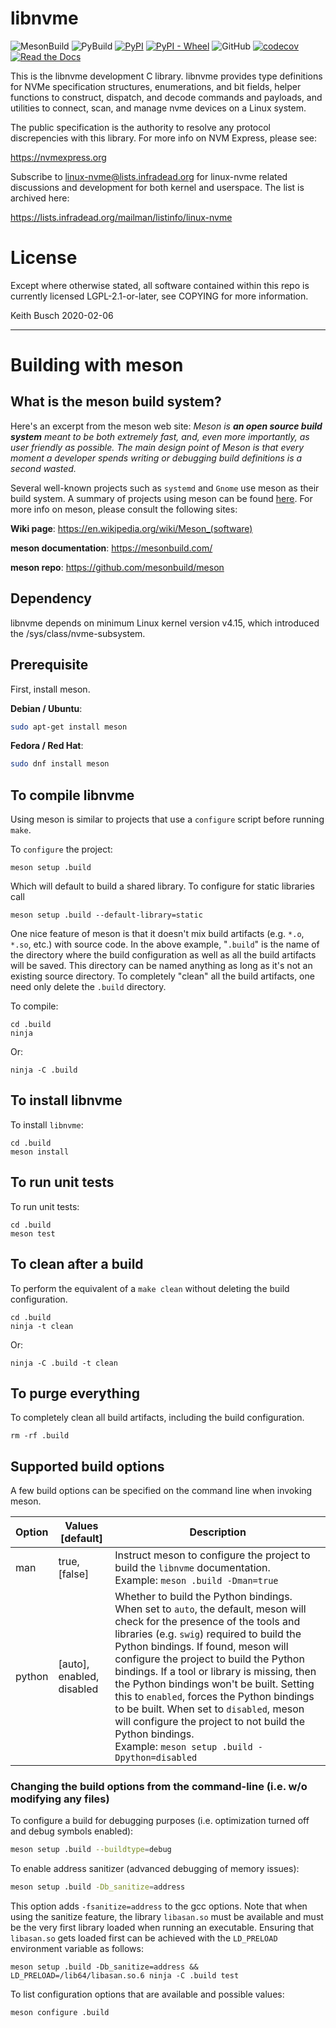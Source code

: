 # libnvme

![MesonBuild](https://github.com/linux-nvme/libnvme/actions/workflows/meson.yml/badge.svg)
![PyBuild](https://github.com/linux-nvme/libnvme/actions/workflows/python-publish.yml/badge.svg)
[![PyPI](https://img.shields.io/pypi/v/libnvme)](https://pypi.org/project/libnvme/)
[![PyPI - Wheel](https://img.shields.io/pypi/wheel/libnvme)](https://pypi.org/project/libnvme/)
![GitHub](https://img.shields.io/github/license/linux-nvme/libnvme)
[![codecov](https://codecov.io/gh/linux-nvme/libnvme/branch/master/graph/badge.svg)](https://codecov.io/gh/linux-nvme/libnvme)
[![Read the Docs](https://img.shields.io/readthedocs/libnvme)](https://libnvme.readthedocs.io/en/latest/)

This is the libnvme development C library. libnvme provides type
definitions for NVMe specification structures, enumerations, and bit
fields, helper functions to construct, dispatch, and decode commands
and payloads, and utilities to connect, scan, and manage nvme devices
on a Linux system.

The public specification is the authority to resolve any protocol
discrepencies with this library. For more info on NVM Express, please
see:

  https://nvmexpress.org

Subscribe to linux-nvme@lists.infradead.org for linux-nvme related
discussions and development for both kernel and userspace. The list is
archived here:

  https://lists.infradead.org/mailman/listinfo/linux-nvme

# License

Except where otherwise stated, all software contained within this repo
is currently licensed LGPL-2.1-or-later, see COPYING for more
information.

Keith Busch 2020-02-06

------

# Building with meson

## What is the meson build system?

Here's an excerpt from the meson web site: *Meson is **an open source
build system** meant to be both extremely fast, and, even more
importantly, as user friendly as possible. The main design point of
Meson is that every moment a developer spends writing or debugging
build definitions is a second wasted.*

Several well-known projects such as `systemd` and `Gnome` use meson as
their build system. A summary of projects using meson can be found
[here](https://mesonbuild.com/Users.html). For more info on meson,
please consult the following sites:

**Wiki page**: https://en.wikipedia.org/wiki/Meson_(software)

**meson documentation**: https://mesonbuild.com/

**meson repo**: https://github.com/mesonbuild/meson

## Dependency

libnvme depends on minimum Linux kernel version v4.15, which
introduced the /sys/class/nvme-subsystem.

## Prerequisite

First, install meson.

**Debian / Ubuntu**:

```bash
sudo apt-get install meson
```

**Fedora / Red Hat**:

```bash
sudo dnf install meson
```

## To compile libnvme

Using meson is similar to projects that use a `configure` script before running `make`.

To `configure` the project:

```
meson setup .build
```

Which will default to build a shared library. To configure for static libraries call

```
meson setup .build --default-library=static
```

One nice feature of meson is that it doesn't mix build artifacts
(e.g. `*.o`, `*.so`, etc.) with source code. In the above example,
"`.build`" is the name of the directory where the build configuration
as well as all the build artifacts will be saved. This directory can
be named anything as long as it's not an existing source directory. To
completely "clean" all the build artifacts, one need only delete the
`.build` directory.

To compile:

```
cd .build
ninja
```

Or:

```
ninja -C .build
```

## To install libnvme

To install `libnvme`:

```
cd .build
meson install
```

## To run unit tests

To run unit tests:

```
cd .build
meson test
```

## To clean after a build

To perform the equivalent of a `make clean` without deleting the build configuration.

```
cd .build
ninja -t clean
```

Or:

```
ninja -C .build -t clean
```

## To purge everything

To completely clean all build artifacts, including the build configuration.

```
rm -rf .build
```

## Supported build options

A few build options can be specified on the command line when invoking meson.

| Option | Values [default]          | Description                                                  |
| ------ | ------------------------- | ------------------------------------------------------------ |
| man    | true, [false]             | Instruct meson to configure the project to build the `libnvme` documentation. <br />Example: `meson .build -Dman=true` |
| python | [auto], enabled, disabled | Whether to build the Python bindings. When set to `auto`, the default, meson will check for the presence of the  tools and libraries (e.g. `swig`) required to build the Python bindings. If found, meson will configure the project to build the Python bindings. If a tool or library is missing, then the Python bindings won't be built. Setting this to `enabled`, forces the Python bindings to be built. When set to `disabled`, meson will configure the project to not build the Python bindings.<br />Example: `meson setup .build -Dpython=disabled` |

### Changing the build options from the command-line (i.e. w/o modifying any files)

To configure a build for debugging purposes (i.e. optimization turned
off and debug symbols enabled):

```bash
meson setup .build --buildtype=debug
```

To enable address sanitizer (advanced debugging of memory issues):

```bash
meson setup .build -Db_sanitize=address
```

This option adds `-fsanitize=address` to the gcc options. Note that when using the sanitize feature, the library `libasan.so` must be available and must be the very first library loaded when running an executable. Ensuring that `libasan.so` gets loaded first can be achieved with the `LD_PRELOAD` environment variable as follows: 

```
meson setup .build -Db_sanitize=address && LD_PRELOAD=/lib64/libasan.so.6 ninja -C .build test 
```

To list configuration options that are available and possible values:

```bash
meson configure .build
```

